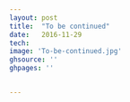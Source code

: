 ```yaml
---
layout: post
title:  "To be continued"
date:   2016-11-29
tech:   
image: 'To-be-continued.jpg'
ghsource: ''
ghpages: ''


---
```


